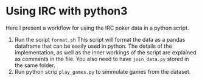 # Using IRC with python3
Here I present a workflow for using the IRC poker data in a python script.
1. Run the script `format.sh`
This script will format the data as a pandas dataframe that can be easily used in python. The details of the implementation, as well as the inner workings of the script are explained as comments in the file. You also need to have `join_data.py` stored in the same folder.
2. Run python scrip `play_games.py` to simmulate games from the dataset.

